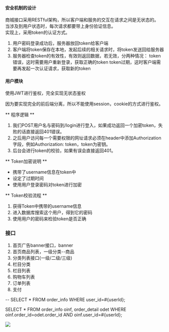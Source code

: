 #### 安全机制的设计
商城接口采用RESTful架构，所以客户端和服务的交互在请求之间是无状态的。    
当涉及到用户状态时，每次请求都要带上身份验证信息。   
实现上，采用token的认证方式。   

1. 用户密码登录成功后，服务器放回token给客户端
2. 客户端将token保存在本地，发起后续的相关请求时，将token发送回给服务器
3. 服务器检查token的有效性，有效则返回数据，若无效，分两种情况：
  token错误，这时需要用户重新登录，获取正确的token
  token过期，这时客户端需要再发起一次认证请求，获取新的token   


#### 用户模块

使用JWT进行鉴权，完全实现无状态鉴权

因为要实现完全的前后端分离，所以不能使用session，cookie的方式进行鉴权。   

** 程序逻辑 **
1. 我们POST用户名与密码到/login进行登入，如果成功返回一个加密token，失败的话直接返回401错误。
2. 之后用户访问每一个需要权限的网址请求必须在header中添加Authorization字段，例如Authorization: token，token为密钥。
3. 后台会进行token的校验，如果有误会直接返回401。  


** Token加密说明 **
* 携带了username信息在token中
* 设定了过期时间
* 使用用户登录密码对token进行加密  

** Token校验流程 **
1. 获得Token中携带的username信息
2. 进入数据库搜索这个用户，得到它的密码
3. 使用用户的密码来检验token是否正确


### 接口

1. 首页广告banner接口，banner
2. 首页商品列表，一级分类--商品  
3. 分类列表接口(一级/二级/三级)
4. 栏目分类
5. 栏目列表
6. 购物车列表
7. 订单列表
8. 支付

-- 		SELECT * FROM order_info WHERE user_id=#{userId};

SELECT * FROM order_info oinf, order_detail odet
		WHERE oinf.order_id=odet.order_id AND oinf.user_id=#{userId};

![](C:\Users\zhy\Desktop\]NVW%UQA0@%EJ70DCIMD_U9.png)
